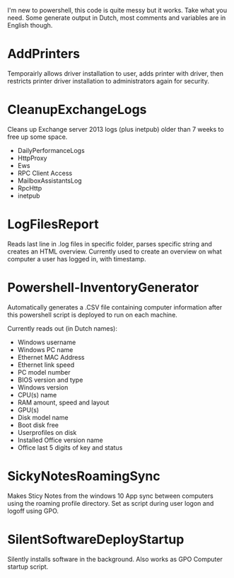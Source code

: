I'm new to powershell, this code is quite messy but it works. Take what you need.
Some generate output in Dutch, most comments and variables are in English though.

# AddPrinters

Temporairly allows driver installation to user, adds printer with driver, then restricts printer driver installation to administrators again for security.

# CleanupExchangeLogs

Cleans up Exchange server 2013 logs (plus inetpub) older than 7 weeks to free up some space.
- DailyPerformanceLogs
- HttpProxy
- Ews
- RPC Client Access
- MailboxAssistantsLog
- RpcHttp
- inetpub

# LogFilesReport

Reads last line in .log files in specific folder, parses specific string and creates an HTML overview.
Currently used to create an overview on what computer a user has logged in, with timestamp.

# Powershell-InventoryGenerator

Automatically generates a .CSV file containing computer information after this powershell script is deployed to run on each machine.

Currently reads out (in Dutch names):
- Windows username
- Windows PC name
- Ethernet MAC Address
- Ethernet link speed
- PC model number
- BIOS version and type
- Windows version
- CPU(s) name
- RAM amount, speed and layout
- GPU(s)
- Disk model name
- Boot disk free
- Userprofiles on disk
- Installed Office version name
- Office last 5 digits of key and status 

# SickyNotesRoamingSync

Makes Sticy Notes from the windows 10 App sync between computers using the roaming profile directory.
Set as script during user logon and logoff using GPO.

# SilentSoftwareDeployStartup

Silently installs software in the background. 
Also works as GPO Computer startup script.
